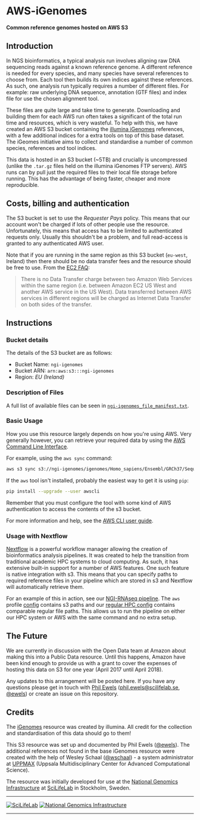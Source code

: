 # AWS-iGenomes

**Common reference genomes hosted on AWS S3**

## Introduction
In NGS bioinformatics, a typical analysis run involves aligning raw DNA sequencing reads against a known reference genome. A different reference is needed for every species, and many species have several references to choose from. Each tool then builds its own indices against these references. As such, one analysis run typically requires a number of different files. For example: raw underlying DNA sequence, annotation (GTF files) and index file for use the chosen alignment tool.

These files are quite large and take time to generate. Downloading and building them for each AWS run often takes a significant of the total run time and resources, which is very wasteful. To help with this, we have created an AWS S3 bucket containing the [illumina iGenomes](http://support.illumina.com/sequencing/sequencing_software/igenome.htm) references, with a few additional indices for a extra tools on top of this base dataset. The iGeomes initiative aims to collect and standardise a number of common species, references and tool indices.

This data is hosted in an S3 bucket (~5TB) and crucially is uncompressed (unlike the `.tar.gz` files held on the illumina iGenomes FTP servers). AWS runs can by pull just the required files to their local file storage before running.  This has the advantage of being faster, cheaper and more reproducible.

## Costs, billing and authentication
The S3 bucket is set to use the _Requester Pays_ policy. This means that our account won't be charged if lots of other people use the resource. Unfortunately, this means that access has to be limited to authenticated requests only. Usually this shouldn't be a problem, and full read-access is granted to any authenticated AWS user.

Note that if you are running in the same region as this S3 bucket (`eu-west`, Ireland) then there should be no data transfer fees and the resource should be free to use. From the [EC2 FAQ](https://aws.amazon.com/ec2/faqs/):

> There is no Data Transfer charge between two Amazon Web Services within the same region (i.e. between Amazon EC2 US West and another AWS service in the US West). Data transferred between AWS services in different regions will be charged as Internet Data Transfer on both sides of the transfer.

## Instructions
### Bucket details
The details of the S3 bucket are as follows:

* Bucket Name: `ngi-igenomes`
* Bucket ARN: `arn:aws:s3:::ngi-igenomes`
* Region: _EU (Ireland)_

### Description of Files
A full list of available files can be seen in [`ngi-igenomes_file_manifest.txt`](ngi-igenomes_file_manifest.txt).

### Basic Usage
How you use this resource largely depends on how you're using AWS. Very generally however, you can retrieve your required data by using the [AWS Command Line Interface](https://aws.amazon.com/cli/).

For example, using the `aws sync` command:

```bash
aws s3 sync s3://ngi-igenomes/igenomes/Homo_sapiens/Ensembl/GRCh37/Sequence/STARIndex/ ./my_refs/
```

If the `aws` tool isn't installed, probably the easiest way to get it is using `pip`:

```bash
pip install --upgrade --user awscli
```

Remember that you must configure the tool with some kind of AWS authentication to access the contents of the s3 bucket.

For more information and help, see the [AWS CLI user guide](http://docs.aws.amazon.com/cli/latest/userguide/cli-chap-getting-set-up.html).

### Usage with Nextflow
[Nextflow](https://www.nextflow.io/) is a powerful workflow manager allowing the creation of bioinformatics analysis pipelines. It was created to help the transition from traditional academic HPC systems to cloud computing. As such, it has extensive built-in support for a number of AWS features. One such feature is native integration with s3. This means that you can specify paths to required reference files in your pipeline which are stored in s3 and Nextflow will automatically retrieve them.

For an example of this in action, see our [NGI-RNAseq pipeline](https://github.com/SciLifeLab/NGI-RNAseq/). The `aws` profile [config](https://github.com/SciLifeLab/NGI-RNAseq/blob/master/conf/aws.config#L61-L193) contains s3 paths and our [regular HPC config](https://github.com/SciLifeLab/NGI-RNAseq/blob/master/conf/uppmax.config#L113-L245) contains comparable regular file paths. This allows us to run the pipeline on either our HPC system or AWS with the same command and no extra setup.

## The Future
We are currently in discussion with the Open Data team at Amazon about making this into a Public Data resource. Until this happens, Amazon have been kind enough to provide us with a grant to cover the expenses of hosting this data on S3 for one year (April 2017 until April 2018).

Any updates to this arrangement will be posted here. If you have any questions please get in touch with [Phil Ewels](http://phil.ewels.co.uk) (phil.ewels@scilifelab.se, [@ewels](https://github.com/ewels)) or create an issue on this repository.


## Credits
The [iGenomes](https://support.illumina.com/sequencing/sequencing_software/igenome.html) resource was created by illumina. All credit for the collection and standardisation of this data should go to them!

This S3 resource was set up and documented by Phil Ewels ([@ewels](https://github.com/ewels)). The additional references not found in the base iGenomes resource were created with the help of Wesley Schaal ([@wschaal](https://github.com/wschaal)) - a system administrator at [UPPMAX](https://www.uppmax.uu.se/) (Uppsala Multidisciplinary Center for Advanced Computational Science).

The resource was initially developed for use at the [National Genomics Infrastructure](https://portal.scilifelab.se/genomics/) at [SciLifeLab](http://www.scilifelab.se/) in Stockholm, Sweden.

---

[![SciLifeLab](https://raw.githubusercontent.com/SciLifeLab/NGI-RNAseq/master/docs/images/SciLifeLab_logo.png)](http://www.scilifelab.se/)
[![National Genomics Infrastructure](https://raw.githubusercontent.com/SciLifeLab/NGI-RNAseq/master/docs/images/NGI_logo.png)](https://ngisweden.scilifelab.se/)

---
